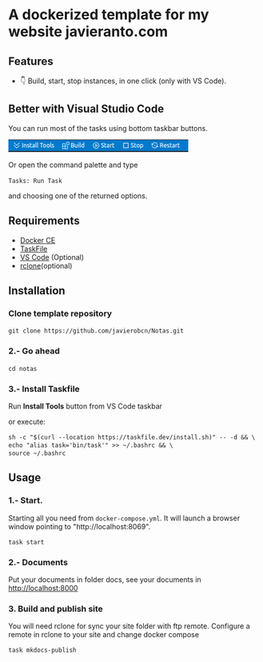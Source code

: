 # A dockerized template for my website javieranto.com

## Features

* :point_down: Build, start, stop instances, in one click (only with VS Code).

## Better with Visual Studio Code

You can run most of the tasks using bottom taskbar buttons.

![VS Code Taskbar](/src/images/vs_taskbar.png "VS Code Taskbar")

Or open the command palette and type

`Tasks: Run Task`

and choosing one of the returned options.

## Requirements

* [Docker CE](https://docs.docker.com/compose/install/)
* [TaskFile](https://taskfile.dev/#/)
* [VS Code](https://code.visualstudio.com/) (Optional)
* [rclone](https://rclone.org/)(optional)

## Installation

### Clone template repository

```console
git clone https://github.com/javierobcn/Notas.git
```

### 2.- Go ahead

```console
cd notas
```

### 3.- Install Taskfile

Run **Install Tools** button from VS Code taskbar

or execute:

```console
sh -c "$(curl --location https://taskfile.dev/install.sh)" -- -d && \
echo "alias task='bin/task'" >> ~/.bashrc && \
source ~/.bashrc
```

## Usage
### 1.- Start.

Starting all you need from `docker-compose.yml`. It will launch a browser window pointing to "http://localhost:8069".


```console
task start
```

### 2.- Documents

Put your documents in folder docs, see your documents in <http://localhost:8000>

### 3. Build and publish site

You will need rclone for sync your site folder with ftp remote. Configure a
remote in rclone to your site and change docker compose

```console
task mkdocs-publish
```
